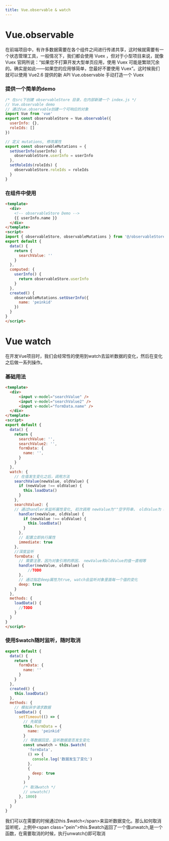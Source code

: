 ```yaml
---
title: Vue.observable & watch
---
```


# Vue.observable

在前端项目中，有许多数据需要在各个组件之间进行传递共享，这时候就需要有一个状态管理工具，一般情况下，我们都会使用 <span class="pein">Vuex</span> ，但对于小型项目来说，就像 <span class="pein">Vuex</span> 官网所说：“如果您不打算开发大型单页应用，使用 <span class="pein">Vuex</span> 可能是繁琐冗余的。确实是如此——如果您的应用够简单，您最好不要使用 <span class="pein">Vuex</span>”。这时候我们就可以使用 <span class="pein">Vue2.6</span> 提供的新 <span class="pein">API</span> <span class="pein">Vue.observable</span> 手动打造一个 <span class="pein">Vuex</span>
### 提供一个简单的demo
```js
/* 在src下创建 observableStore 目录，在内部新建一个 index.js */
// Vue.observable demo
// 通过Vue.observable创建一个可响应的对象
import Vue from 'vue'
export const observableStore = Vue.observable({
  userInfo: {},
  roleIds: []
})

// 定义 mutations, 修改属性
export const observableMutations = {
  setUserInfo(userInfo) {
    observableStore.userInfo = userInfo
  },
  setRoleIds(roleIds) {
    observableStore.roleIds = roleIds
  }
}
```
### 在组件中使用
```html
<template>
  <div>
    <!-- observableStore Demo -->
    {{ userInfo.name }}
  </div>
</template>
<script>
import { observableStore, observableMutations } from '@/observableStore/index'
export default {
  data() {
    return {
      searchValue: ''
    }
  },
  computed: {
    userInfo() {
      return observableStore.userInfo
    }
  },
  created() {
    observableMutations.setUserInfo({
      name: 'peinkid'
    })
  }
}
</script>
```

# Vue watch
在开发<span class="pein">Vue</span>项目时，我们会经常性的使用到<span class="pein">watch</span>去监听数据的变化，然后在变化之后做一系列操作。
### 基础用法
```html
<template>
  <div>
      <input v-model="searchValue" />
      <input v-model="searchValue2" />
      <input v-model="formData.name" />
  </div>
</template>
<script>
export default {
  data() {
    return {
      searchValue: '',
      searchValue2: '',
      formData: {
        name: '',
      }
    }
  },
  watch: {
    // 在值发生变化之后，调用方法
    searchValue(newValue, oldValue) {
      if (newValue !== oldValue) {
        this.loadData()
      }
    },
    searchValue2: {
    // 通过handler来监听属性变化, 初次调用 newValue为""空字符串， oldValue为 undefined
      handler(newValue, oldValue) {
        if (newValue !== oldValue) {
          this.loadData()
        }
      },
      // 配置立即执行属性
      immediate: true
    },
    //深度监听
    formData: {
      // 需要注意，因为对象引用的原因， newValue和oldValue的值一直相等
      handler(newValue, oldValue) {
          //TODO
      },
      // 通过指定deep属性为true, watch会监听对象里面每一个值的变化
      deep: true
    }
  },
  methods: {
    loadData() {
      //TODO
    }
  }
}
</script>
```
### 使用$watch随时监听，随时取消
```js
export default {
  data() {
    return {
      formData: {
        name: ''
      }
    }
  },
  created() {
    this.loadData()
  },
  methods: {
    // 模拟异步请求数据
    loadData() {
      setTimeout(() => {
        // 先赋值
        this.formData = {
          name: 'peinkid'
        }
        // 等数据回显，监听数据是否发生变化
        const unwatch = this.$watch(
          'formData',
          () => {
            console.log('数据发生了变化')
          },
          {
            deep: true
          }
        )
        /* 取消watch */
        // unwatch()
      }, 1000)
    }
  }
}
```
我们可以在需要的时候通过<span class="pein">this.$watch</span>来监听数据变化。那么如何取消监听呢，上例中<span class="pein">this.$watch</span>返回了一个值<span class="pein">unwatch</span>,是一个函数，在需要取消的时候，执行<span class="pein">unwatch()</span>即可取消



